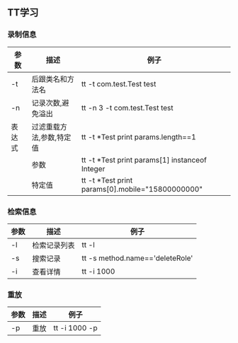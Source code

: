 ## TT学习
### 录制信息
| 参数   | 描述                     | 例子                                                |   
| ------ | ------------------------ | --------------------------------------------------- | 
| -t     | 后跟类名和方法名         | tt -t com.test.Test test                            |     
| -n     | 记录次数,避免溢出        | tt -n 3 -t com.test.Test test                       |   
| 表达式 | 过滤重载方法,参数,特定值 | tt -t *Test print params.length==1                |     |     |
|        |            参数              | tt -t *Test print params[1] instanceof Integer |    
|        |          特定值                |    tt -t *Test print params[0].mobile="15800000000"   |
### 检索信息
| 参数 | 描述 | 例子 |
| ---- | ---- | ---- |
| -l   | 检索记录列表     | tt -l      |
| -s   | 搜索记录     |  tt -s method.name=='deleteRole'    |
| -i   | 查看详情     | tt -i 1000     |
### 重放
| 参数 | 描述     | 例子           |
| ---- | -------- | -------------- |
| -p  | 重放 | tt -i 1000  -p |
